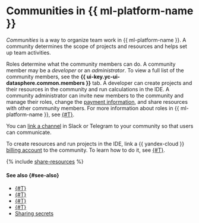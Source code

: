# Communities in {{ ml-platform-name }}

_Communities_ is a way to organize team work in {{ ml-platform-name }}. A community determines the scope of projects and resources and helps set up team activities.

Roles determine what the community members can do. A community member may be a _developer_ or an _administrator_. To view a full list of the community members, see the **{{ ui-key.yc-ui-datasphere.common.members }}** tab. A developer can create projects and their resources in the community and run calculations in the IDE. A community administrator can invite new members to the community and manage their roles, change the [payment information](#billing), and share resources with other community members. For more information about roles in {{ ml-platform-name }}, see [{#T}](../security/index.md).

You can [link a channel](../operations/community/link-channel.md) in Slack or Telegram to your community so that users can communicate.

To create resources and run projects in the IDE, link a {{ yandex-cloud }} [billing account](../../billing/concepts/billing-account.md) to the community. To learn how to do it, see [{#T}](../operations/community/link-ba.md).

{% include [share-resources](../../_includes/datasphere/sharing-resources.md) %}


#### See also {#see-also}

* [{#T}](../security/index.md)
* [{#T}](../../organization/security/index.md)
* [{#T}](../operations/index.md#community)
* [{#T}](../operations/community/link-ba.md)
* [Sharing secrets](../operations/data/secrets.md#share)